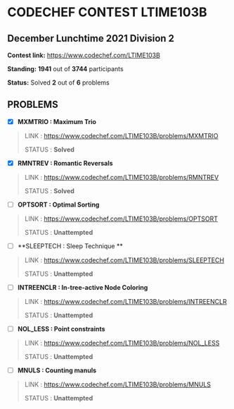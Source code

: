 # CODECHEF CONTEST LTIME103B

## December Lunchtime 2021 Division 2

**Contest link:** https://www.codechef.com/LTIME103B

**Standing:** **1941** out of **3744** participants

**Status:** Solved **2** out of **6** problems

## PROBLEMS

- [x] **MXMTRIO : Maximum Trio**

> LINK : https://www.codechef.com/LTIME103B/problems/MXMTRIO
>
>STATUS : **Solved**

- [x] **RMNTREV : Romantic Reversals**

> LINK : https://www.codechef.com/LTIME103B/problems/RMNTREV
>
>STATUS : **Solved**

- [ ] **OPTSORT : Optimal Sorting**

> LINK : https://www.codechef.com/LTIME103B/problems/OPTSORT
>
>STATUS : **Unattempted**

- [ ] **SLEEPTECH : Sleep Technique **

> LINK : https://www.codechef.com/LTIME103B/problems/SLEEPTECH
>
>STATUS : **Unattempted**

- [ ] **INTREENCLR : In-tree-active Node Coloring**

> LINK : https://www.codechef.com/LTIME103B/problems/INTREENCLR
>
>STATUS : **Unattempted**

- [ ] **NOL_LESS : Point constraints**

> LINK : https://www.codechef.com/LTIME103B/problems/NOL_LESS
>
>STATUS : **Unattempted**

- [ ] **MNULS : Counting manuls**

> LINK : https://www.codechef.com/LTIME103B/problems/MNULS
>
>STATUS : **Unattempted**

